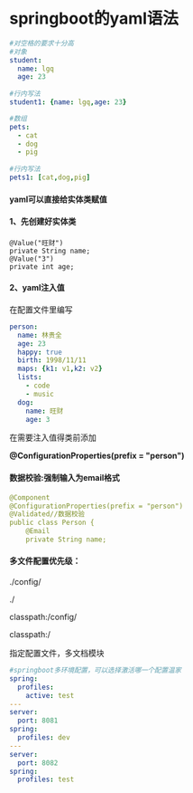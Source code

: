 # springboot的yaml语法

```yaml
#对空格的要求十分高
#对象
student:
  name: lgq
  age: 23
  
#行内写法
student1: {name: lgq,age: 23}

#数组
pets:
  - cat
  - dog
  - pig
    
#行内写法
pets1: [cat,dog,pig]
```



#### yaml可以直接给实体类赋值

#### 1、先创建好实体类

```
@Value("旺财")
private String name;
@Value("3")
private int age;
```

#### 2、yaml注入值

在配置文件里编写

```yaml
person:
  name: 林贵全
  age: 23
  happy: true
  birth: 1998/11/11
  maps: {k1: v1,k2: v2}
  lists:
    - code
    - music
  dog:
    name: 旺财
    age: 3
```

在需要注入值得类前添加

**@ConfigurationProperties(prefix = "person")**

#### 	数据校验:强制输入为email格式

```yaml
@Component
@ConfigurationProperties(prefix = "person")
@Validated//数据校验
public class Person {
    @Email
    private String name;
```

#### 多文件配置优先级：

./config/

./

classpath:/config/

classpath:/

指定配置文件，多文档模块

```yaml
#springboot多环境配置，可以选择激活哪一个配置温家
spring:
  profiles:
    active: test
---
server:
  port: 8081
spring:
  profiles: dev
---
server:
  port: 8082
spring:
  profiles: test
```



